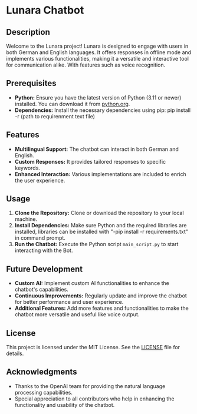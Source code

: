 # Lunara Chatbot

## Description

Welcome to the Lunara project! Lunara is designed to engage with users in both German and English languages. It offers responses in offline mode and implements various functionalities, making it a versatile and interactive tool for communication alike. With features such as voice recognition. 

## Prerequisites

- **Python:** Ensure you have the latest version of Python (3.11 or newer) installed. You can download it from [python.org](https://www.python.org/downloads/).
- **Dependencies:** Install the necessary dependencies using pip:
pip install -r (path to requirenment text file)

## Features

- **Multilingual Support:** The chatbot can interact in both German and English.
- **Custom Responses:** It provides tailored responses to specific keywords.
- **Enhanced Interaction:** Various implementations are included to enrich the user experience.

## Usage

1. **Clone the Repository:** Clone or download the repository to your local machine.
2. **Install Dependencies:** Make sure Python and the required libraries are installed, libraries can be installed with "-pip install -r requirements.txt" in command prompt.
3. **Run the Chatbot:** Execute the Python script `main_script.py` to start interacting with the Bot.

## Future Development

- **Custom AI:** Implement custom AI functionalities to enhance the chatbot's capabilities.
- **Continuous Improvements:** Regularly update and improve the chatbot for better performance and user experience.
- **Additional Features:** Add more features and functionalities to make the chatbot more versatile and useful like voice output.

## License

This project is licensed under the MIT License. See the [LICENSE](LICENSE) file for details.

## Acknowledgments

- Thanks to the OpenAI team for providing the natural language processing capabilities.
- Special appreciation to all contributors who help in enhancing the functionality and usability of the chatbot.
